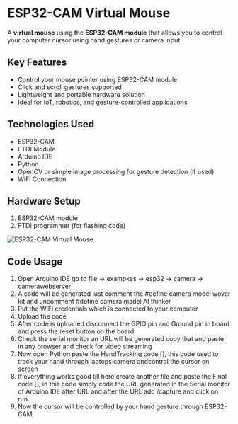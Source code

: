 # ESP32-CAM Virtual Mouse

A **virtual mouse** using the **ESP32-CAM module** that allows you to control your computer cursor using hand gestures or camera input.

## Key Features
- Control your mouse pointer using ESP32-CAM module  
- Click and scroll gestures supported  
- Lightweight and portable hardware solution  
- Ideal for IoT, robotics, and gesture-controlled applications  

## Technologies Used
- ESP32-CAM
- FTDI Module
- Arduino IDE
- Python 
- OpenCV or simple image processing for gesture detection (if used)  
- WiFi Connection 

## Hardware Setup
1. ESP32-CAM module  
2. FTDI programmer (for flashing code)    

![ESP32-CAM Virtual Mouse](images/setup.jpg)

## Code Usage
1. Open Arduino IDE go to flie -> exampkes -> esp32 -> camera -> camerawebserver
2. A code will be generated just comment the #define camera model wover kit and uncomment #define camera madel AI thinker
3. Put the WiFi credentials which is connected to your computer
4. Upload the code
5. After code is uploaded disconnect the GPIO pin and Ground pin in board and press the reset button on the board
6. Check the serial monitor an URL will be generated copy that and paste in any browser and check for video streaming
7. Now open Python paste the HandTracking code [], this code used to track your hand through laptops camera andcontrol the cursor on screen
8. If everything works good till here create another file and paste the Final code [], in this code simply code the URL generated in the Serial monitor of Arduino IDE after URL and after the URL add /capture and click on run.
9. Now the cursor will be controlled by your hand gesture through ESP32-CAM.
